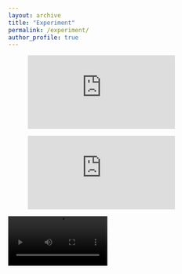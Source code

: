 ```yaml
---
layout: archive
title: "Experiment"
permalink: /experiment/
author_profile: true
---
```


<figure class="video_container">
    <iframe src="https://youtube.com/shorts/wJtMK4djHKc" frameborder="0" allowfullscreen="true"> </iframe>
</figure>

<figure class="video_container">
    <iframe src="https://youtube.com/shorts/Afpjq-A65es" frameborder="0" allowfullscreen="true"> </iframe>
</figure>


<p float="left">
    <video autoplay="autoplay" src="./videos/20221121_122838.mp4" controls="controls" width="40%" />
    <video autoplay="autoplay" src="./videos/20221121_122838.mp4" controls="controls" width="40%" />
</p>
